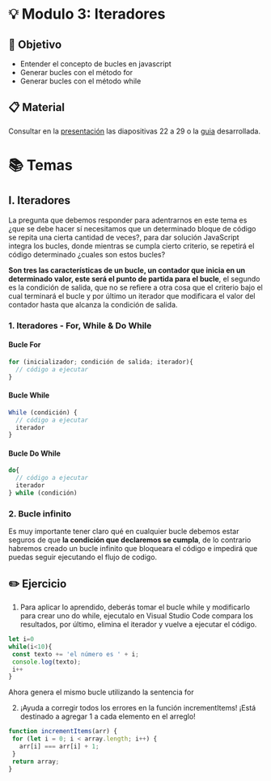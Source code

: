 # :bulb: Modulo 3: Iteradores

## :book: Objetivo

- Entender el concepto de bucles en javascript
- Generar bucles con el método for
- Generar bucles con el método while

## :clipboard: Material

Consultar en la [presentación](../BAZ%20Training%20Javascript%20Junior.pdf) las diapositivas 22 a 29 o la [guia](../BAZ%20-%20Javascript%20Junior.pdf) desarrollada.

# :books: Temas

## I. Iteradores

La pregunta que debemos responder para adentrarnos en este tema es ¿que se debe hacer sí necesitamos que un determinado bloque de código se repita una cierta cantidad de veces?, para dar solución JavaScript integra los bucles, donde mientras se cumpla cierto criterio, se repetirá el código determinado ¿cuales son estos bucles?

**Son tres las características de un bucle, un contador que inicia en un determinado valor, este será el punto de partida para el bucle**, el segundo es la condición de salida, que no se refiere a otra cosa que el criterio bajo el cual terminará el bucle y por último un iterador que modificara el valor del contador hasta que alcanza la condición de salida.


### 1. Iteradores - For, While & Do While

#### Bucle For

```js
for (inicializador; condición de salida; iterador){
  // código a ejecutar
}
```

#### Bucle While

```js
While (condición) {
  // código a ejecutar
  iterador
}
```

#### Bucle Do While

```js
do{
  // código a ejecutar
  iterador
} while (condición)
```


### 2. Bucle infinito

Es muy importante tener claro qué en cualquier bucle debemos estar seguros de que **la condición que declaremos se cumpla**, de lo contrario habremos creado un bucle infinito que bloqueara el código e impedirá que puedas seguir ejecutando el flujo de codigo.

## :pencil2: Ejercicio

1. Para aplicar lo aprendido, deberás tomar el bucle while y modificarlo para crear uno do while, ejecutalo en Visual Studio Code compara los resultados, por último, elimina el iterador y vuelve a ejecutar el código.

```js
let i=0
while(i<10){
 const texto += 'el número es ' + i;
 console.log(texto);
 i++
}
```

Ahora genera el mismo bucle utilizando la sentencia for

2. ¡Ayuda a corregir todos los errores en la función incrementItems! ¡Está destinado a agregar 1 a cada elemento en el arreglo!

```js
function incrementItems(arr) {
 for (let i = 0; i < array.length; i++) {
   arr[i] === arr[i] + 1;
 }
 return array;
}

